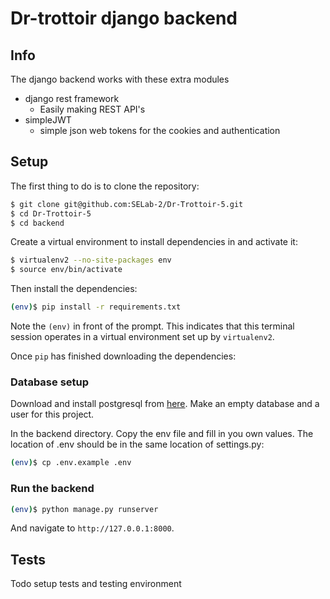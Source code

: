 # Dr-trottoir django backend

## Info
The django backend works with these extra modules

- django rest framework
  - Easily making REST API's
- simpleJWT
  - simple json web tokens for the cookies and authentication

## Setup

The first thing to do is to clone the repository:

```sh
$ git clone git@github.com:SELab-2/Dr-Trottoir-5.git
$ cd Dr-Trottoir-5
$ cd backend
```

Create a virtual environment to install dependencies in and activate it:

```sh
$ virtualenv2 --no-site-packages env
$ source env/bin/activate
```

Then install the dependencies:

```sh
(env)$ pip install -r requirements.txt
```
Note the `(env)` in front of the prompt. This indicates that this terminal
session operates in a virtual environment set up by `virtualenv2`.

Once `pip` has finished downloading the dependencies:

### Database setup

Download and install postgresql from [here](https://www.postgresql.org/download/).
Make an empty database and a user for this project.

In the backend directory. Copy the env file and fill in you own values. 
The location of .env should be in the same location of settings.py:
```sh
(env)$ cp .env.example .env
```

### Run the backend
```sh
(env)$ python manage.py runserver
```
And navigate to `http://127.0.0.1:8000`.


## Tests

Todo setup tests and testing environment
